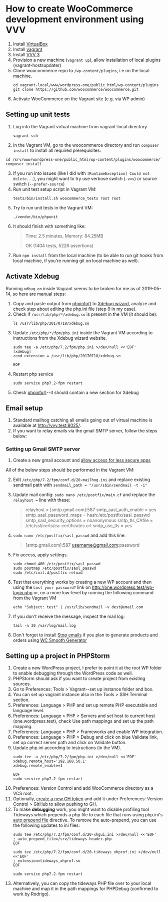 # How to create WooCommerce development environment using VVV

1. Install [VirtualBox](https://www.virtualbox.org/)
2. Install [vagrant](https://www.vagrantup.com/)
3. Install [VVV 3](https://varyingvagrantvagrants.org/docs/en-US/installation/)
4. Provision a new machine (`vagrant up`), allow installation of local plugins (vagrant-hostsupdater)
9. Clone woocommerce repo to `/wp-content/plugins`, i.e on the local machine. 
    ```bash=
    cd vagrant-local/www/wordpress-one/public_html/wp-content/plugins
    git clone https://github.com/woocommerce/woocommerce.git
    ```
6. Activate WooCommerce on the Vagrant site (e.g. via WP admin)

## Setting up unit tests

1. Log into the Vagrant virtual machine from vagrant-local directory
    ```bash=
    vagrant ssh
    ```
2. In the Vagrant VM, go to the woocommerce directory and run `composer install` to install all required prerequisites:
```bash=
cd /srv/www/wordpress-one/public_html/wp-content/plugins/woocommerce/`
composer install
```
3.   If you run into issues (like I did with `[RuntimeException] Could not delete...`), you might want to try use verbose switch (`-vvv`) or source switch (`--prefer-source`)
4. Run unit test setup script in Vagrant VM: 
    ```bash=
    tests/bin/install.sh woocommerce_tests root root
    ```
5. Try to run unit tests in the Vagrant VM: 
    ```bash=
    ./vendor/bin/phpunit
    ```
7. It should finish with something like:
    > Time: 2.5 minutes, Memory: 84.25MB
    >
    > OK (1404 tests, 5226 assertions)
8. Run `npm install` from the local machine (to be able to run git hooks from local machine, if you're running git on local machine as well).

## Activate Xdebug
Running `xdbug_on` inside Vagrant seems to be broken for me as of 2019-05-14, so here are manual steps:

1. Copy and paste output from [phpinfo()](http://vvv.test/phpinfo/) to [Xdebug wizard](https://xdebug.org/wizard.php), analyze and check step about editing the php.ini file (step 9 in my case).
2. Check if `/usr/lib/php/*/xdebug.so` is present in the VM (it should be):
    ```bash=
    ls /usr/lib/php/20170718/xdebug.so
    ```
4. Update `/etc/php/*/fpm/php.ini` inside the Vagrant VM according to instructions from the Xdebug wizard website.
    ```bash=
    sudo tee -a /etc/php/7.2/fpm/php.ini >/dev/null <<'EOF'
    [xdebug]
    zend_extension = /usr/lib/php/20170718/xdebug.so

    EOF
    ```
6. Restart php service
    ```bash=
    sudo service php7.2-fpm restart
    ```
8. Check [phpinfo()](http://vvv.test/phpinfo/)--it should contain a new section for Xdebug

## Email setup
1. Standard mailhog catching all emails going out of virtual machine is available at http://vvv.test:8025/.
2. If you want to relay emails via the gmail SMTP server, follow the steps below:

### Setting up Gmail SMTP server

1. Create a new gmail account and [allow access for less secure apps](https://support.google.com/accounts/answer/6010255?hl=en)

All of the below steps should be performed in the Vagrant VM:

2. Edit `/etc/php/7.2/fpm/conf.d/20-mailhog.ini` and replace existing sendmail path with `sendmail_path = "/usr/sbin/sendmail -t -i"`
3. Update mail config: `sudo nano /etc/postfix/main.cf` and replace the `relayhost =` line with these:
    
    > relayhost = [smtp.gmail.com]:587
    > smtp_sasl_auth_enable = yes
    > smtp_sasl_password_maps = hash:/etc/postfix/sasl_passwd
    > smtp_sasl_security_options = noanonymous
    > smtp_tls_CAfile = /etc/ssl/certs/ca-certificates.crt
    > smtp_use_tls = yes
    
4. `sudo nano /etc/postfix/sasl_passwd` and add this line:
    
    > [smtp.gmail.com]:587 username@gmail.com:password
    
5. Fix access, apply settings.
    ```bash=
    sudo chmod 400 /etc/postfix/sasl_passwd
    sudo postmap /etc/postfix/sasl_passwd
    sudo /etc/init.d/postfix reload
    ```
6. Test that everything works by creating a new WP account and then using the `Lost your password?` link on http://one.wordpress.test/wp-login.php or, on a more low-level by running the following command from the Vagrant VM 
    ```bash=
    echo "Subject: test" | /usr/lib/sendmail -v dest@email.com
    ```
7. If you don't receive the message, inspect the mail log:
    ```bash=
    tail -n 30 /var/log/mail.log
    ```
8. Don't forget to install [Stop emails](https://wordpress.org/plugins/stop-emails/) if you plan to generate products and orders using [WC Smooth Generator](https://github.com/woocommerce/wc-smooth-generator)



## Setting up a project in PHPStorm
1. Create a new WordPress project, I prefer to point it at the root WP folder to enable debugging through the WordPress code as well. 
2. PHPStorm should ask if you want to create project from existing sources.
3. Go to Preferences: Tools > Vagrant--set up instance folder and box.
4. You can set up vagrant instance also in the Tools > SSH Terminal section.
5. Preferences:  Language > PHP and set up remote PHP executable and language level.
7. Preferences:  Language > PHP > Servers and set host to current host (one.wordpress.test), check Use path mappings and set up the path mapping.
8. Preferences:  Language > PHP > Frameworks and enable WP integration.
9. Preferences:  Language > PHP > Debug and click on blue Validate link, set up correct server path and click on Validate button.
10. Update php.ini according to instructions (in the VM).
    ```bash=
    sudo tee -a /etc/php/7.2/fpm/php.ini >/dev/null <<'EOF'
    xdebug.remote_host='192.168.50.1'
    xdebug.remote_enable=1

    EOF
    sudo service php7.2-fpm restart
    ```
10. Preferences: Version Control and add WooCommerce directory as a VCS root.
11. Optionally, [create a new GH token](https://github.com/settings/tokens) and add it under Preferences: Version Control > GitHub to allow pushing to GH.
13. To make **debugging** work, you might want to disable profiling tool Tideways which prepends a php file to each file that runs using php.ini's [auto prepend file](https://www.php.net/manual/en/ini.core.php#ini.auto-prepend-file) directive. To remove the auto-prepend, you can use the following updates to ini files:
    ```bash=
    sudo tee /etc/php/7.2/fpm/conf.d/20-xhgui.ini >/dev/null <<'EOF'
    ; auto_prepend_file=/srv/tideways-header.php
    EOF

    sudo tee /etc/php/7.2/fpm/conf.d/20-tideways_xhprof.ini >/dev/null <<'EOF'
    ; extension=tideways_xhprof.so
    EOF

    sudo service php7.2-fpm restart
    ```
14. Alternatively, you can copy the tideways PHP file over to your local machine and map it in the path mappings for PHPDebug (confirmed to work by Rodrigo).
